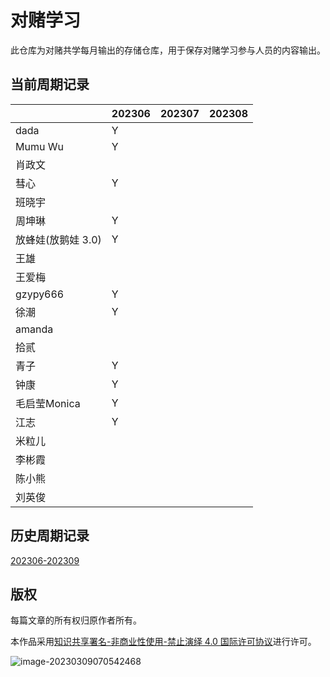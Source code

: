 # 对赌学习

此仓库为对赌共学每月输出的存储仓库，用于保存对赌学习参与人员的内容输出。

## 当前周期记录

|                    | 202306 | 202307 | 202308 |
| ------------------ | ------ | ------ | ------ |
| dada               |  Y      |        |        |
| Mumu Wu            |  Y      |        |        |
| 肖政文             |        |        |        |
| 彗心               |  Y      |        |        |
| 班晓宇             |        |        |        |
| 周坤琳             |  Y      |        |        |
| 放蜂娃(放鹅娃 3.0) |  Y      |        |        |
| 王雄               |        |        |        |
| 王爱梅             |        |        |        |
| gzypy666          | Y      |        |        |
| 徐潮              | Y      |        |        |
| amanda            |        |        |        |
| 拾贰              |        |        |        |
| 青子              | Y       |        |        |
| 钟康              | Y      |        |        |
| 毛启莹Monica      | Y       |        |        |
| 江志              | Y      |        |        |
| 米粒儿            |        |        |        |
| 李彬霞            |        |        |        |
| 陈小熊            |        |        |        |
| 刘英俊            |        |        |        |

## 历史周期记录

[202306-202309](./202306-202309/00.202306-202309.md)

## 版权

每篇文章的所有权归原作者所有。

本作品采用<a rel="license" href="http://creativecommons.org/licenses/by-nc-nd/4.0/">知识共享署名-非商业性使用-禁止演绎 4.0 国际许可协议</a>进行许可。

![image-20230309070542468](https://github.com/coding-newbies-group/programming-co_creation-docs/blob/main/README.assets/image-20230309070542468.png)